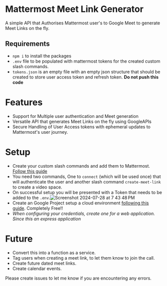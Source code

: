 # Mattermost Meet Link Generator
A simple API that Authorises Mattermost user's to Google Meet to generate Meet Links on the fly. 

## Requirements
- `npm i` to install the packages
- `.env` file to be populated with mattermost tokens for the created custom slash commands.
- `tokens.json` is an empty file with an empty json structure that should be created to store user access token and refresh token. **Do not push this code**

# Features
- Support for Multiple user authentication and Meet generation
- Versatile API that generates Meet Links on the fly using GoogleAPIs
- Secure Handling of User Access tokens with ephemeral updates to Mattermost's user journey.

# Setup
- Create your custom slash commands and add them to Mattermost. [Follow this guide](https://developers.mattermost.com/integrate/slash-commands/custom/)
- You need two commands, One to `connect` (which will be used once) that will authenticate the user and another slash command `create-meet-link` to create a video space.
- On successful setup you will be presented with a Token that needs to be added to the `.env`.![Screenshot 2024-07-28 at 7 43 48 PM](https://github.com/user-attachments/assets/58f30fee-8f64-4dff-aea8-c03e41ca9c24)
- Create an Google Project setup a cloud environment [following this guide](https://developers.google.com/meet/api/guides/quickstart/nodejs#set_up_your_environment). Completely Free!!
- _When configuring your credentials, create one for a web application. Since this an express application_

# Future
- Convert this into a function as a service.
- Tag users when creating a meet link, to let them know to join the call.
- Create future dated meet links.
- Create calendar events.

Please create issues to let me know if you are encountering any errors. 
